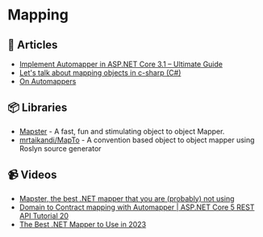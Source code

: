 # Mapping

## 📝 Articles
- [Implement Automapper in ASP.NET Core 3.1 – Ultimate Guide](https://procodeguide.com/programming/automapper-in-asp-net-core/)
- [Let's talk about mapping objects in c-sharp (C#)](https://josef.codes/lets-talk-about-mapping-objects-in-c-sharp/)
- [On Automappers](https://enterprisecraftsmanship.com/posts/on-automappers/)

## 📦 Libraries
- [Mapster](https://github.com/MapsterMapper/Mapster) - A fast, fun and stimulating object to object Mapper.
- [mrtaikandi/MapTo](https://github.com/mrtaikandi/MapTo) - A convention based object to object mapper using Roslyn source generator

## 📹 Videos
- [Mapster, the best .NET mapper that you are (probably) not using](https://www.youtube.com/watch?v=UIslFVEHkzA)
- [Domain to Contract mapping with Automapper | ASP.NET Core 5 REST API Tutorial 20](https://www.youtube.com/watch?v=1Dz5Lfo6mqo)
- [The Best .NET Mapper to Use in 2023](https://www.youtube.com/watch?v=U8gSdQN2jWI)